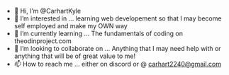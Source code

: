- 👋 Hi, I’m @CarhartKyle
- 👀 I’m interested in ... learning web developement so that I may become self employed and make my OWN way
- 🌱 I’m currently learning ... The fundamentals of coding on theodinproject.com 
- 💞️ I’m looking to collaborate on ... Anything that I may need help with or anything that will be of great value to me!
- 📫 How to reach me ... either on discord or @ carhart2240@gmail.com

<!---
CarhartKyle/CarhartKyle is a ✨ special ✨ repository because its `README.md` (this file) appears on your GitHub profile.
You can click the Preview link to take a look at your changes.
--->
